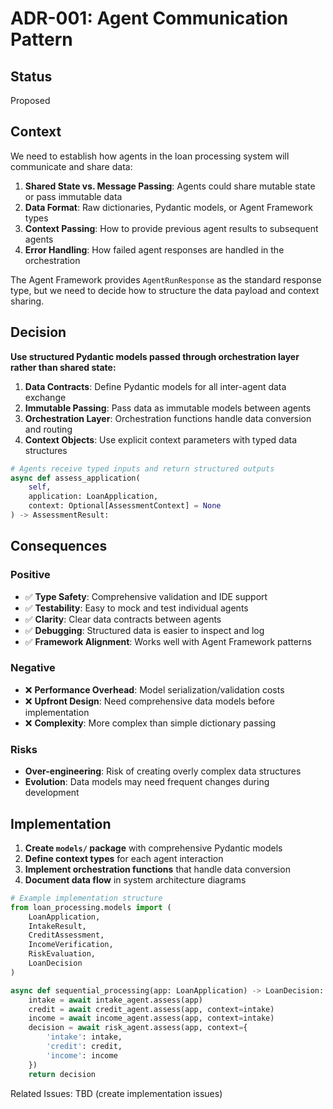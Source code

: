 # ADR-001: Agent Communication Pattern

## Status

Proposed

## Context

We need to establish how agents in the loan processing system will communicate and share data:

1. **Shared State vs. Message Passing**: Agents could share mutable state or pass immutable data
2. **Data Format**: Raw dictionaries, Pydantic models, or Agent Framework types
3. **Context Passing**: How to provide previous agent results to subsequent agents
4. **Error Handling**: How failed agent responses are handled in the orchestration

The Agent Framework provides `AgentRunResponse` as the standard response type, but we need to decide how to structure the data payload and context sharing.

## Decision

**Use structured Pydantic models passed through orchestration layer rather than shared state:**

1. **Data Contracts**: Define Pydantic models for all inter-agent data exchange
2. **Immutable Passing**: Pass data as immutable models between agents
3. **Orchestration Layer**: Orchestration functions handle data conversion and routing
4. **Context Objects**: Use explicit context parameters with typed data structures

```python
# Agents receive typed inputs and return structured outputs
async def assess_application(
    self, 
    application: LoanApplication,
    context: Optional[AssessmentContext] = None
) -> AssessmentResult:
```

## Consequences

### Positive

- ✅ **Type Safety**: Comprehensive validation and IDE support
- ✅ **Testability**: Easy to mock and test individual agents
- ✅ **Clarity**: Clear data contracts between agents
- ✅ **Debugging**: Structured data is easier to inspect and log
- ✅ **Framework Alignment**: Works well with Agent Framework patterns

### Negative

- ❌ **Performance Overhead**: Model serialization/validation costs
- ❌ **Upfront Design**: Need comprehensive data models before implementation
- ❌ **Complexity**: More complex than simple dictionary passing

### Risks

- **Over-engineering**: Risk of creating overly complex data structures
- **Evolution**: Data models may need frequent changes during development

## Implementation

1. **Create `models/` package** with comprehensive Pydantic models
2. **Define context types** for each agent interaction
3. **Implement orchestration functions** that handle data conversion
4. **Document data flow** in system architecture diagrams

```python
# Example implementation structure
from loan_processing.models import (
    LoanApplication,
    IntakeResult, 
    CreditAssessment,
    IncomeVerification,
    RiskEvaluation,
    LoanDecision
)

async def sequential_processing(app: LoanApplication) -> LoanDecision:
    intake = await intake_agent.assess(app)
    credit = await credit_agent.assess(app, context=intake)
    income = await income_agent.assess(app, context=intake)
    decision = await risk_agent.assess(app, context={
        'intake': intake,
        'credit': credit, 
        'income': income
    })
    return decision
```

Related Issues: TBD (create implementation issues)

